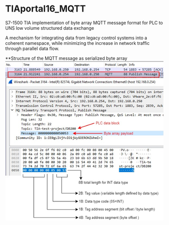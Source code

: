 # TIAportal16_MQTT
S7-1500 TIA implementation of byte array MQTT message format for PLC to UNS low volume structured data exchange

A mechanism for integrating data from legacy control systems into a coherent namespace, 
while minimizing the increase in network traffic through parallel data flow.


**Structure of the MQTT message as serialized byte array
<img src="MQTT-pkg.jpg" alt="Alt text" title="Structure of the MQTT message as serialized byte array">

